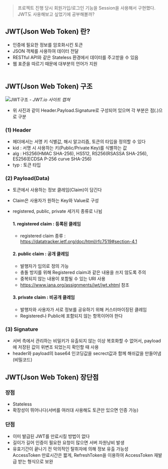 > 프로젝트 진행 당시 회원가입/로그인 기능을 Session을 사용해서 구현했다.<br>
> JWT도 사용해보고 싶었기에 공부해볼까?


## JWT(Json Web Token) 란?<br>
- 인증에 필요한 정보를 암호화시킨 토큰
- JSON 객체를 사용하여 데이터 전달
- RESTful API와 같은 Stateless 환경에서 데이터를 주고받을 수 있음
- 웹 표준을 따르기 때문에 대부분의 언어가 지원
<br><br>

## JWT(Json Web Token) 구조<br>
![JWT구조](https://github.com/duho-kim/study/assets/155808974/1dfd7bf8-441e-44b7-b954-85ac4c5dd937)
*- JWT.io 사이트 캡쳐*

- 위 사진과 같이 Header.Payload.Signature로 구성되어 있으며 각 부분은 점(.)으로 구분

### (1) Header
- 헤더에서는 서명 키 식별값, 해시 알고리즘, 토큰의 타입을 정의할 수 있다
- kid : 서명 시 사용하는 키(Public/Private Key)를 식별하는 값
- alg : HS256(HMAC SHA-256), HS512, RS256(RSASSA SHA-256), ES256(ECDSA P-256 curve SHA-256)
- typ : 토큰 타입

### (2) Payload(Data)
- 토큰에서 사용하는 정보 클레임(Claim)이 담긴다
- Claim은 사용자가 원하는 Key와 Value로 구성
- registered, public, private 세가지 종류로 나뉨

  #### 1. registered claim : 등록된 클레임
  - registered claim 종류 : https://datatracker.ietf.org/doc/html/rfc7519#section-4.1

  #### 2. public claim : 공개 클레임
  - 발행자가 임의로 정의 가능
  - 충돌 방지를 위해 Registered claim과 같은 내용을 쓰지 않도록 주의
  - 중복되지 않는 내용이 포함될 수 있는 URI 사용
  - https://www.iana.org/assignments/jwt/jwt.xhtml 참조
  
  #### 3. private claim : 비공개 클레임
  - 발행자와 사용자가 서로 정보를 공유하기 위해 커스터마이징된 클레임
  - Registered나 Public에 포함되지 않는 항목이어야 한다
  
### (3) Signature
- 서버 측에서 관리하는 비밀키가 유출되지 않는 이상 복호화할 수 없어서, payload에 저장된 값이 위변조 되었는지 확인할 때 사용
- header와 payload의 base64 인코딩값을 secrect값과 함께 해쉬값을 만들어냄(비밀코드)

## JWT(Json Web Token) 장단점<br>

### 장점
- Stateless
- 확장성이 뛰어나다(서버를 여러대 사용해도 토큰만 있으면 인증 가능)
  
### 단점
- 이미 발급된 JWT를 만료시킬 방법이 없다
- 길이가 길어 인증이 필요한 요청이 많으면 서버 자원낭비 발생
- 유효기간이 끝나기 전 악의적인 탈취자에 의해 정보 유출 가능성 <br>
  AccessToken 만료시간은 짧게, RefreshToken을 이용하여 AccessToken 재발급 받는 형식으로 보완
